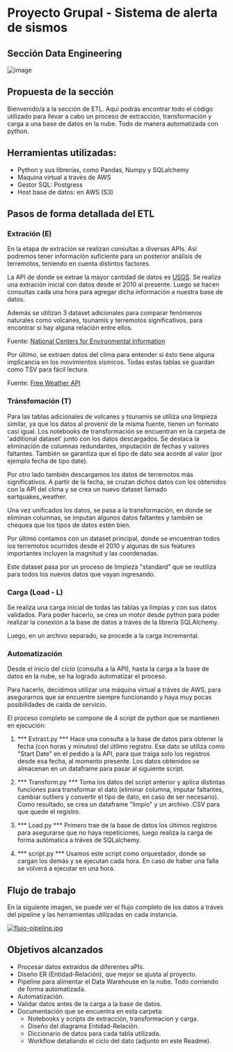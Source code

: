 # Proyecto Grupal -  Sistema de alerta de sismos
## Sección Data Engineering
![image](https://inesdi-cdn.s3.eu-west-3.amazonaws.com/inesdi-prod/2021-08/iStock-1329530347.jpg)


##  Propuesta de la sección
Bienvenido/a a la sección de ETL. Aquí podrás encontrar todo el código utilizado para llevar a cabo un proceso de extracción, transformación y carga a una base de datos en la nube. Todo de manera automatizada con python.

## Herramientas utilizadas:

 - Python y sus librerías, como Pandas, Numpy y SQLalchemy
 - Maquina virtual a través de AWS 
 - Gestor SQL: Postgress 
 - Host base de datos: en AWS (S3)

## Pasos de forma detallada del ETL

### Extración (E)

En la etapa de extración se realizan consultas a diversas APIs. Así podremos tener información suficiente para un posterior análisis de terremotos, teniendo en cuenta distintos factores. 

La API de donde se extrae la mayor cantidad de datos es [USGS](https://earthquake.usgs.gov/fdsnws/event/1/).
Se realiza una extración inicial con datos desde el 2010 al presente.
Luego se hacen consultas cada una hora para agregar dicha información a nuestra base de datos.

Además se utilizan 3 dataset adicionales para comparar fenómenos naturales como volcanes, tsunamis y terremotos significativos, para encontrar si hay alguna relación entre ellos. 

Fuente: [National Centers for Environmental Information](https://https://www.ngdc.noaa.gov/ngdc.html)

Por último, se extraen datos del clima para entender si ésto tiene alguna implicancia en los movimientos sísmicos.
Todas estas tablas se guardan como TSV para fácil lectura.

Fuente: [Free Weather API](https://open-meteo.com/en)

### Tránsfomación (T)

Para las tablas adicionales de volcanes y tsunamis se utiliza una limpieza similar, ya que los datos al provenir de la misma fuente, tienen un formato casi igual. Los notebooks de transformación se encuentran en la carpeta de 'additional dataset' junto con los datos descargados. Se destaca la eliminación de columnas redundantes, imputación de fechas y valores faltantes. También se garantiza que el tipo de dato sea acorde al valor (por ejemplo fecha de tipo date).

Por otro lado también descargamos los datos de terremotos más significativos. A partir de la fecha, se cruzan dichos datos con los obtenidos con la API del clima y se crea un nuevo dataset llamado eartquakes_weather.

Una vez unificados los datos, se pasa a la transformación, en donde se eliminan columnas, se imputan algunos datos faltantes y también se chequea que los tipos de datos estén bien.

Por último contamos con un dataset principal, donde se encuentran todos los terremotos ocurridos desde el 2010 y algunas de sus features importantes incluyen la magnitud y las coordenadas. 

Este dataset pasa por un proceso de limpieza "standard" que se reutiliza para todos los nuevos datos que vayan ingresando. 

### Carga (Load - L)

Se realiza una carga inicial de todas las tablas ya limpias y con sus datos validados.
Para poder hacerlo, se crea un motor desde python para poder realizar la conexión a la base de datos a tráves de la librería SQLAlchemy.

Luego, en un archivo separado, se procede a la carga incremental. 


### Automatización

Desde el inicio del ciclo (consulta a la API), hasta la carga a la base de datos en la nube, se ha logrado automatizar el proceso. 

Para hacerlo, decidimos utilizar una máquina virtual a tráves de AWS, para asegurarnos que se encuentre siempre funcionando y haya muy pocas posibilidades de caída de servicio. 

El proceso completo se compone de 4 script de python que se mantienen en ejecución:

1. *** Extract.py ***
 Hace una consulta a la base de datos para obtener la fecha (con horas y minutos) del útilmo registro. Ese dato se utiliza como "Start Date" en el pedido a la API, para que traiga solo los registros desde esa fecha, al momento presente. 
 Los datos obtenidos se almacenan en un dataframe para pasar al siguiente script.

2.  *** Transform.py ***
Toma los datos del script anterior y aplica distintas funciones para transformar el dato (eliminar columna, imputar faltantes, cambiar outliers y convertir el tipo de dato, en caso de ser necesario).
Como resultado, se crea un dataframe "limpio" y un archivo .CSV para que quede el registro.

3.  *** Load.py ***
Primero trae de la base de datos los últimos registros para asegurarse que no haya repeticiones, luego realiza la carga de forma autómatica a tráves de SQLalchemy.

4.  *** script.py ***
Usamos este script como orquestador, donde se cargan los demás y se ejecutan cada hora. En caso de haber una falla se volverá a ejecutar en una hora. 

## Flujo de trabajo

En la siguiente imagen, se puede ver el flujo completo de los datos a tráves del pipeline y las herramientas utilizadas en cada instancia.

[![flujo-pipeline.jpg](https://i.postimg.cc/FKDyShXP/flujo-pipeline.jpg)](https://postimg.cc/cKttyyHY)


## Objetivos alcanzados
- Procesar datos extraídos de diferentes aPIs.
- Diseño ER (Entidad-Relación), que mejor se ajusta al proyecto.
- Pipeline para alimentar el Data Warehouse en la nube. Todo corriendo de forma automatizada.
- Automatización.
- Validar datos antes de la carga a la base de datos.
- Documentación que se encuentra en esta carpeta:
    - Notebooks y scripts de extracción, transformacion y carga.
    - Diseño del diagrama Entidad-Relación.
    - Diccionario de datos para cada tabla utilizada.
    - Workflow detallando el ciclo del dato (adjunto en este Readme).




